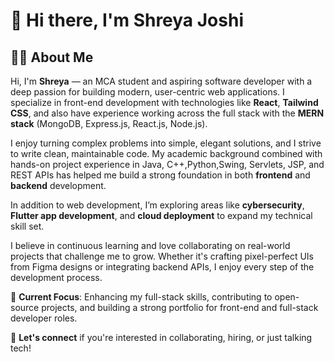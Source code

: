 # 👋 Hi there, I'm Shreya Joshi
## 👩‍💻 About Me

Hi, I'm **Shreya** — an MCA student and aspiring software developer with a deep passion for building modern, user-centric web applications. I specialize in front-end development with technologies like **React**, **Tailwind CSS**, and also have experience working across the full stack with the **MERN stack** (MongoDB, Express.js, React.js, Node.js).

I enjoy turning complex problems into simple, elegant solutions, and I strive to write clean, maintainable code. My academic background combined with hands-on project experience in Java, C++,Python,Swing, Servlets, JSP, and REST APIs has helped me build a strong foundation in both **frontend** and **backend** development.

In addition to web development, I’m exploring areas like **cybersecurity**, **Flutter app development**, and **cloud deployment** to expand my technical skill set.

I believe in continuous learning and love collaborating on real-world projects that challenge me to grow. Whether it's crafting pixel-perfect UIs from Figma designs or integrating backend APIs, I enjoy every step of the development process.

📌 **Current Focus**: Enhancing my full-stack skills, contributing to open-source projects, and building a strong portfolio for front-end and full-stack developer roles.

🚀 **Let's connect** if you're interested in collaborating, hiring, or just talking tech!

